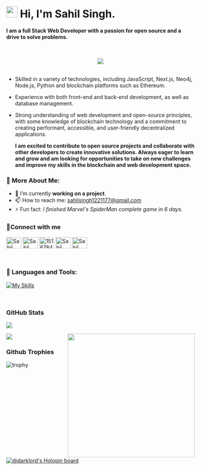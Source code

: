 
# <img src="https://raw.githubusercontent.com/iampavangandhi/iampavangandhi/master/gifs/Hi.gif" width="30px"> Hi, I'm Sahil Singh. 

<b> I am a full Stack Web Developer with a passion for open source and a drive to solve problems. </b> <br />  
  <br> 
<div align="center">
  <img src="https://user-images.githubusercontent.com/96344003/214637120-b8b0a72b-b530-489d-a3cf-d257613db0c5.gif" >
</div>
  <br/>
  
- Skilled in a variety of technologies, including JavaScript, Next.js, Neo4j, Node.js, Python and blockchain platforms such as Ethereum. <br />
- Experience with both front-end and back-end development, as well as database management. <br />
- Strong understanding of web development and open-source principles, with some knowledge of blockchain technology and a commitment to creating performant, accessible, and user-friendly decentralized applications.
  <br />
  
   <b>I am excited to contribute to open source projects and collaborate with other developers to create innovative solutions. Always eager to learn and grow and am looking for opportunities to take on new challenges and improve my skills in the blockchain and web development space. </b>
   
   
### 🧐 More About Me:

- 🌱 I’m currently **working on a project**. 
- 📫 How to reach me:
<a href="mailto:sahilsingh1221177@gmail.com"> sahilsingh1221177@gmail.com </a>
- ⚡ Fun fact: *I finished Marvel's SpiderMan complete game in 6 days*.



### 🔗Connect with me
<p align="left">
<a href="https://twitter.com/SahilSi68634530r" target="blank"><img align="center" src="https://raw.githubusercontent.com/rahuldkjain/github-profile-readme-generator/master/src/images/icons/Social/twitter.svg" alt="Sahil Singh" height="30" width="40" /></a>
<a href="https://www.linkedin.com/in/sahil-singh-6a11b6229/" target="blank"><img align="center" src="https://raw.githubusercontent.com/rahuldkjain/github-profile-readme-generator/master/src/images/icons/Social/linked-in-alt.svg" alt="Sahil Singh" height="30" width="40" /></a>
<a href="https://stackoverflow.com/users/15167842/sahil-singh" target="blank"><img align="center" src="https://raw.githubusercontent.com/rahuldkjain/github-profile-readme-generator/master/src/images/icons/Social/stack-overflow.svg" alt="15167842" height="30" width="40" /></a>
<a href="https://www.instagram.com/sahil177a/" target="blank"><img align="center" src="https://raw.githubusercontent.com/rahuldkjain/github-profile-readme-generator/master/src/images/icons/Social/instagram.svg" alt="Sahil Singh" height="30" width="40" /></a>
  <a href="discordapp.com/users/709360514995585044/" target="blank"><img align="center" src="https://raw.githubusercontent.com/rahuldkjain/github-profile-readme-generator/master/src/images/icons/Social/discord.svg" alt="Sahil Singh" height="30" width="40" /></a>
  </p><br>
  
### 🔨 Languages and Tools:
   [![My Skills](https://skillicons.dev/icons?i=js,html,css,c,cpp,bootstrap,bash,tailwind,docker,express,firebase,git,github,linux,mongodb,discord,mysql,nextjs,nodejs,py,react,solidity,ts)](https://skillicons.dev)
</p> 
<br>

### **GitHub Stats**
<p>
<img src="https://github-readme-stats.vercel.app/api?username=SahilSingh177&theme=blue-green"/>
</p><img src="https://user-images.githubusercontent.com/96344003/198704714-130baaac-5afe-4c83-8e80-7d8f32ac82be.gif" height="330" width="340" align="right"/>
<p>
<img src="https://github-readme-stats.vercel.app/api/top-langs/?username=SahilSingh177&theme=blue-green"/>
</p>

### **Github Trophies**
![trophy](https://github-profile-trophy.vercel.app/?username=SahilSingh177&theme=darkhub&no-bg=true&rank=-C,-B](https://github.com/SahilSingh177/github-profile-trophy))

<br>

[![@darklord's Holopin board](https://holopin.me/darklord)](https://holopin.io/@darklord)

